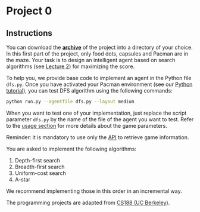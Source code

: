 # Project 0
## Instructions

You can download the **[archive](https://github.com/glouppe/info8006-introduction-to-ai/raw/master/projects/project0.zip)** of the project into a directory of your choice. In this first part of the project, only food dots, capsules and Pacman are in the maze.
Your task is to design an intelligent agent based on search algorithms (see [Lecture 2](https://glouppe.github.io/info8006-introduction-to-ai/?p=lecture2.md)) for maximizing the score.

To help you, we provide base code to implement an agent in the Python file `dfs.py`. Once you have activated your Pacman environment (see our [Python tutorial](https://github.com/glouppe/info8006-introduction-to-ai/tree/master/python-tutorial#creating-a-conda-environment)), you can test DFS algorithm using the following commands:
```bash
python run.py --agentfile dfs.py --layout medium
```
When you want to test one of your implementation, just replace the script parameter `dfs.py` by the name of the file of the agent you want to test. Refer to the [usage section](https://github.com/glouppe/info8006-introduction-to-ai/blob/master/projects/README.md#usage) for more details about the game parameters.

Reminder: it is mandatory to use only the [API](https://github.com/glouppe/info8006-introduction-to-ai/tree/master/projects#api) to retrieve game information.

You are asked to implement the following algorithms:
1. Depth-first search
2. Breadth-first search
3. Uniform-cost search
4. A-star

We recommend implementing those in this order in an incremental way.

The programming projects are adapted from [CS188 (UC Berkeley)](http://ai.berkeley.edu/project_overview.html).
